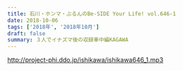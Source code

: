 ```yaml
---
title: 石川・ホンマ・ぶるんのBe-SIDE Your Life! vol.646-1
date: 2018-10-06
tags: ['2018年', '2018年10月']
draft: false
summary: ３人でイナズマ後の収録車中編KAGAWA
---
```


http://project-phi.ddo.jp/ishikawa/ishikawa646_1.mp3
